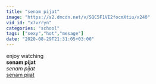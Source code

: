 ```yaml
---
title: "senam pijat"
image: "https://s2.dmcdn.net/v/SQC5F1VI2focmXtiu/x240"
vid_id: "x7vrryn"
categories: "school"
tags: ["sexy","hot","mesage"]
date: "2020-08-29T21:31:05+03:00"
---
```

enjoy watching<br><b>senam pijat</b><br> <i>senam pijat</i><br> <u>senam pijat</u>
